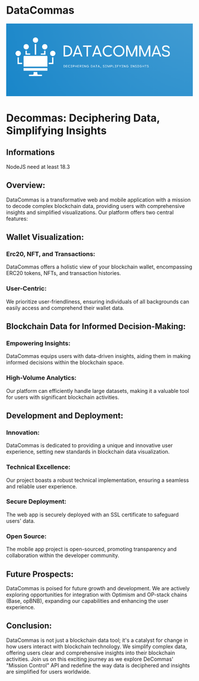 # DataCommas
![logo](public/banniere.png)

# Decommas: Deciphering Data, Simplifying Insights

## Informations

NodeJS need at least 18.3

## Overview:

DataCommas is a transformative web and mobile application with a mission to decode complex blockchain data, providing users with comprehensive insights and simplified visualizations. Our platform offers two central features:

## Wallet Visualization:

### Erc20, NFT, and Transactions:
DataCommas offers a holistic view of your blockchain wallet, encompassing ERC20 tokens, NFTs, and transaction histories.
### User-Centric:
We prioritize user-friendliness, ensuring individuals of all backgrounds can easily access and comprehend their wallet data.

## Blockchain Data for Informed Decision-Making:

### Empowering Insights:
DataCommas equips users with data-driven insights, aiding them in making informed decisions within the blockchain space.

### High-Volume Analytics:
Our platform can efficiently handle large datasets, making it a valuable tool for users with significant blockchain activities.

## Development and Deployment:

### Innovation:
DataCommas is dedicated to providing a unique and innovative user experience, setting new standards in blockchain data visualization.
### Technical Excellence:
Our project boasts a robust technical implementation, ensuring a seamless and reliable user experience.
### Secure Deployment:
The web app is securely deployed with an SSL certificate to safeguard users' data.
### Open Source:
The mobile app project is open-sourced, promoting transparency and collaboration within the developer community.

## Future Prospects:

DataCommas is poised for future growth and development. We are actively exploring opportunities for integration with Optimism and OP-stack chains (Base, opBNB), expanding our capabilities and enhancing the user experience.

## Conclusion:

DataCommas is not just a blockchain data tool; it's a catalyst for change in how users interact with blockchain technology. We simplify complex data, offering users clear and comprehensive insights into their blockchain activities. Join us on this exciting journey as we explore DeCommas' "Mission Control" API and redefine the way data is deciphered and insights are simplified for users worldwide.